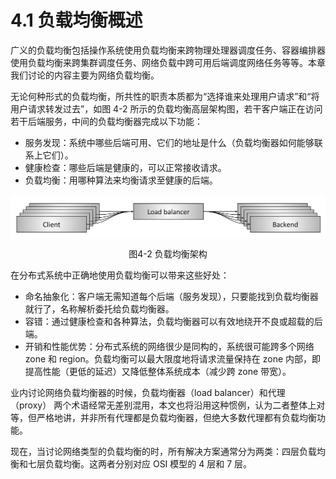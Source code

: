# 4.1 负载均衡概述

广义的负载均衡包括操作系统使用负载均衡来跨物理处理器调度任务、容器编排器使用负载均衡来跨集群调度任务、网络负载中跨可用后端调度网络任务等等。本章我们讨论的内容主要为网络负载均衡。

无论何种形式的负载均衡，所共性的职责本质都为“选择谁来处理用户请求”和“将用户请求转发过去”，如图 4-2 所示的负载均衡高层架构图，若干客户端正在访问若干后端服务，中间的负载均衡器完成以下功能：

- 服务发现：系统中哪些后端可用、它们的地址是什么（负载均衡器如何能够联系上它们）。
- 健康检查：哪些后端是健康的，可以正常接收请求。
- 负载均衡：用哪种算法来均衡请求至健康的后端。

<div  align="center">
	<img src="../assets/blancer.webp" width = "600"  align=center />
	<p>图4-2 负载均衡架构</p>
</div>


在分布式系统中正确地使用负载均衡可以带来这些好处：

- 命名抽象化：客户端无需知道每个后端（服务发现），只要能找到负载均衡器就行了，名称解析委托给负载均衡器。
- 容错：通过健康检查和各种算法，负载均衡器可以有效地绕开不良或超载的后端。
- 开销和性能优势：分布式系统的网络很少是同构的，系统很可能跨多个网络 zone 和 region。负载均衡可以最大限度地将请求流量保持在 zone 内部，即提高性能（更低的延迟）又降低整体系统成本（减少跨 zone 带宽）。

业内讨论网络负载均衡器的时候，负载均衡器（load balancer）和代理（proxy） 两个术语经常无差别混用，本文也将沿用这种惯例，认为二者整体上对等，但严格地讲，并非所有代理都是负载均衡器，但绝大多数代理都有负载均衡功能。

现在，当讨论网络类型的负载均衡的时，所有解决方案通常分为两类：四层负载均衡和七层负载均衡。这两者分别对应 OSI 模型的 4 层和 7 层。
